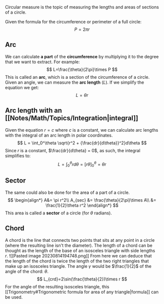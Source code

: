 Circular measure is the topic of measuring the lengths and areas of sections of a circle.

Given the formula for the circumference or perimeter of a full circle:
$$
P=2\pi r
$$
## Arc
We can calculate **a part** of the **circumference** by multiplying it to the degree that we want to extract. For example:
$$
L=\frac{\theta}{2\pi}\times P
$$
This is called an **arc**, which is a section of the circumference of a circle. Given an angle, we can measure the **arc length** ($L$). If we simplify the equation we get:
$$
L=\theta r
$$
## Arc length with an [[Notes/Math/Topics/Integration|integral]]
Given the equation $r = c$ where $c$ is a constant, we can calculate arc lengths with the integral of an arc length in polar coordinates.
$$
L = \int_0^\theta \sqrt{r^2 + {\frac{dr}{d\theta}}^2}d\theta
$$
Since $r$ is a constant, $\frac{dr}{d\theta} = 0$, as such, the integral simplifies to:
$$
L = \int_0^\theta rd\theta=[r\theta]_0^\theta=\theta r
$$
## Sector
The same could also be done for the area of a part of a circle.
$$
\begin{align*}
A&= \pi r^2\\
A_{sec} &= \frac{\theta}{2\pi}\times A\\
&= \frac{1}{2}\theta r^2
\end{align*}
$$
This area is called a **sector** of a circle (for $\theta$ radians).
## Chord
A chord is the line that connects two points that sits at any point in a circle (where the resulting line isn't the diameter). The length of a chord can be thought as the length of the base of an isosceles triangle with side lengths $r$.
![[Pasted image 20230814194748.png]]
From here we can deduce that the length of the chord is twice the length of the two right triangles that make up an isosceles triangle. The angle $\gamma$ would be $\frac{1}{2}$ of the angle of the chord: $\theta$.
$$
L_{crd}=2\sin(\frac{\theta}{2})\times r
$$
For the angle of the resulting isosceles triangle, this [[Trigonometry#Trigonometric formula for area of any triangle|formula]] can be used.
